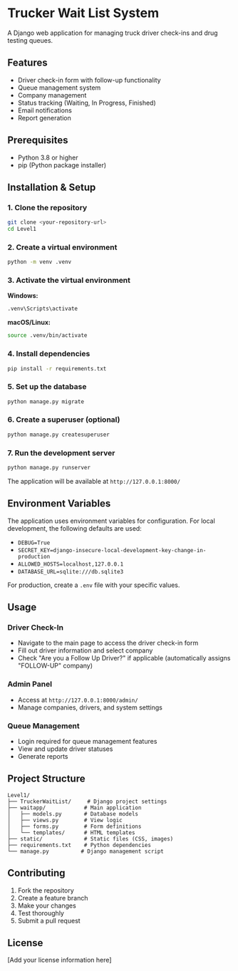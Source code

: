 # Trucker Wait List System

A Django web application for managing truck driver check-ins and drug testing queues.

## Features

- Driver check-in form with follow-up functionality
- Queue management system
- Company management
- Status tracking (Waiting, In Progress, Finished)
- Email notifications
- Report generation

## Prerequisites

- Python 3.8 or higher
- pip (Python package installer)

## Installation & Setup

### 1. Clone the repository
```bash
git clone <your-repository-url>
cd Level1
```

### 2. Create a virtual environment
```bash
python -m venv .venv
```

### 3. Activate the virtual environment

**Windows:**
```bash
.venv\Scripts\activate
```

**macOS/Linux:**
```bash
source .venv/bin/activate
```

### 4. Install dependencies
```bash
pip install -r requirements.txt
```

### 5. Set up the database
```bash
python manage.py migrate
```

### 6. Create a superuser (optional)
```bash
python manage.py createsuperuser
```

### 7. Run the development server
```bash
python manage.py runserver
```

The application will be available at `http://127.0.0.1:8000/`

## Environment Variables

The application uses environment variables for configuration. For local development, the following defaults are used:

- `DEBUG=True`
- `SECRET_KEY=django-insecure-local-development-key-change-in-production`
- `ALLOWED_HOSTS=localhost,127.0.0.1`
- `DATABASE_URL=sqlite:///db.sqlite3`

For production, create a `.env` file with your specific values.

## Usage

### Driver Check-In
- Navigate to the main page to access the driver check-in form
- Fill out driver information and select company
- Check "Are you a Follow Up Driver?" if applicable (automatically assigns "FOLLOW-UP" company)

### Admin Panel
- Access at `http://127.0.0.1:8000/admin/`
- Manage companies, drivers, and system settings

### Queue Management
- Login required for queue management features
- View and update driver statuses
- Generate reports

## Project Structure

```
Level1/
├── TruckerWaitList/     # Django project settings
├── waitapp/            # Main application
│   ├── models.py       # Database models
│   ├── views.py        # View logic
│   ├── forms.py        # Form definitions
│   └── templates/      # HTML templates
├── static/             # Static files (CSS, images)
├── requirements.txt    # Python dependencies
└── manage.py          # Django management script
```

## Contributing

1. Fork the repository
2. Create a feature branch
3. Make your changes
4. Test thoroughly
5. Submit a pull request

## License

[Add your license information here] 